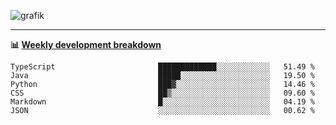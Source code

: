 ![grafik](https://user-images.githubusercontent.com/56089155/187718223-45863e96-4c28-4d4c-b3ca-02bf88aeae4c.png)

<hr />

**📊 [Weekly development breakdown](https://wakatime.com/@Ari24)**

<!--START_SECTION:waka-->

```text
TypeScript                       █████████████░░░░░░░░░░░░   51.49 %
Java                             █████░░░░░░░░░░░░░░░░░░░░   19.50 %
Python                           ███▓░░░░░░░░░░░░░░░░░░░░░   14.46 %
CSS                              ██▒░░░░░░░░░░░░░░░░░░░░░░   09.60 %
Markdown                         █░░░░░░░░░░░░░░░░░░░░░░░░   04.19 %
JSON                             ░░░░░░░░░░░░░░░░░░░░░░░░░   00.62 %
```

<!--END_SECTION:waka-->
